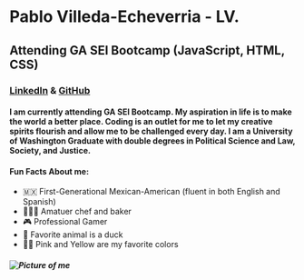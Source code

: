 # Pablo Villeda-Echeverria - LV. 
## Attending GA SEI Bootcamp (JavaScript, HTML, CSS)
### 	[LinkedIn](https://www.linkedin.com/in/pablove/) & [GitHub](https://github.com/pablove123)
#### I am currently attending GA SEI Bootcamp. My aspiration in life is to make the world a better place. Coding is an outlet for me to let my creative spirits flourish and allow me to be challenged every day. I am a University of Washington Graduate with double degrees in Political Science and Law, Society, and Justice.
#### Fun Facts About me: 
- 🇲🇽 First-Generational Mexican-American (fluent in both English and Spanish)
- 👨🏽‍🍳 Amatuer chef and baker
- 🎮  Professional Gamer
- 🦆 Favorite animal is a duck
-  💖💛 Pink and Yellow are my favorite colors

##### ![Picture of me](https://media-exp1.licdn.com/dms/image/C4E03AQG6Gz2988_ZlA/profile-displayphoto-shrink_800_800/0/1618382107352?e=2147483647&v=beta&t=AH0Qco0In-nwLEZG3jzPM-8rBpgO_BSCR8WyaxxNCfw)
